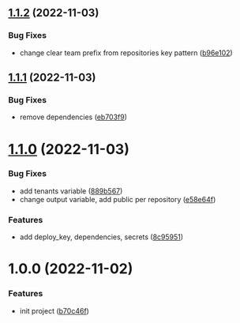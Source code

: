 ## [1.1.2](https://github.com/cktf/terraform-gitlab-organization/compare/1.1.1...1.1.2) (2022-11-03)


### Bug Fixes

* change clear team prefix from repositories key pattern ([b96e102](https://github.com/cktf/terraform-gitlab-organization/commit/b96e1023e92762e0fe01fb7f1b357990c26aebd5))

## [1.1.1](https://github.com/cktf/terraform-gitlab-organization/compare/1.1.0...1.1.1) (2022-11-03)


### Bug Fixes

* remove dependencies ([eb703f9](https://github.com/cktf/terraform-gitlab-organization/commit/eb703f97e337fb0512654bcc394a6c28da03693a))

# [1.1.0](https://github.com/cktf/terraform-gitlab-organization/compare/1.0.0...1.1.0) (2022-11-03)


### Bug Fixes

* add tenants variable ([889b567](https://github.com/cktf/terraform-gitlab-organization/commit/889b5674ea5438101686cab54f6d67f4dee6fde1))
* change output variable, add public per repository ([e58e64f](https://github.com/cktf/terraform-gitlab-organization/commit/e58e64f1ad916646023ddcde6436eb4b3a1a2e72))


### Features

* add deploy_key, dependencies, secrets ([8c95951](https://github.com/cktf/terraform-gitlab-organization/commit/8c95951e9642c1d353c8acce2504325e5a4d36c3))

# 1.0.0 (2022-11-02)


### Features

* init project ([b70c46f](https://github.com/cktf/terraform-gitlab-organization/commit/b70c46f405eb8c1aef7fda6f7dd6e12383457948))

